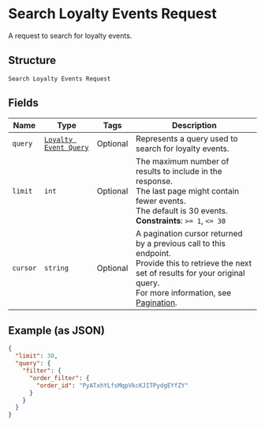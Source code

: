 
# Search Loyalty Events Request

A request to search for loyalty events.

## Structure

`Search Loyalty Events Request`

## Fields

| Name | Type | Tags | Description |
|  --- | --- | --- | --- |
| `query` | [`Loyalty Event Query`](../../doc/models/loyalty-event-query.md) | Optional | Represents a query used to search for loyalty events. |
| `limit` | `int` | Optional | The maximum number of results to include in the response.<br>The last page might contain fewer events.<br>The default is 30 events.<br>**Constraints**: `>= 1`, `<= 30` |
| `cursor` | `string` | Optional | A pagination cursor returned by a previous call to this endpoint.<br>Provide this to retrieve the next set of results for your original query.<br>For more information, see [Pagination](https://developer.squareup.com/docs/build-basics/common-api-patterns/pagination). |

## Example (as JSON)

```json
{
  "limit": 30,
  "query": {
    "filter": {
      "order_filter": {
        "order_id": "PyATxhYLfsMqpVkcKJITPydgEYfZY"
      }
    }
  }
}
```

